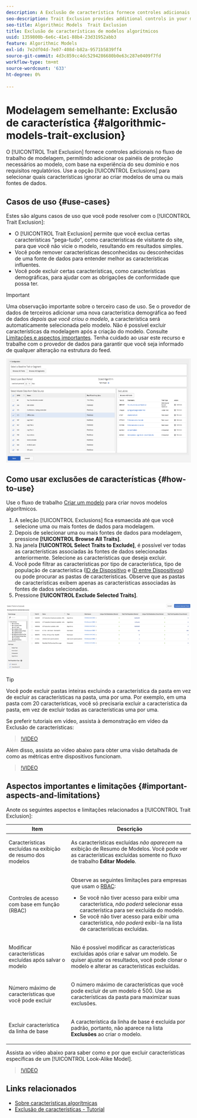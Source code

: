```yaml
---
description: A Exclusão de característica fornece controles adicionais no fluxo de trabalho de modelagem, permitindo adicionar os trilhos de proteção necessários ao modelo, com base na experiência do domínio e nos requisitos regulatórios. Use a opção Exclusões para selecionar quais características ignorar ao criar modelos de uma ou mais fontes de dados.
seo-description: Trait Exclusion provides additional controls in your modeling workflow, allowing you to add the necessary guard rails to the model, based on your domain expertise and regulatory requirements. Use the Exclusions option to select which traits to ignore when creating models from one or more data sources.
seo-title: Algorithmic Models  Trait Exclusion
title: Exclusão de características de modelos algorítmicos
uuid: 1359800b-6e6c-41e1-88b4-23d31952abb3
feature: Algorithmic Models
exl-id: 7e2df04d-7e07-408d-b82a-9571b5839ff4
source-git-commit: 4d3c859cc4dc5294286680b0e63c287e0409f7fd
workflow-type: tm+mt
source-wordcount: '633'
ht-degree: 0%

---
```


# Modelagem semelhante: Exclusão de característica {#algorithmic-models-trait-exclusion}

O [!UICONTROL Trait Exclusion] fornece controles adicionais no fluxo de trabalho de modelagem, permitindo adicionar os painéis de proteção necessários ao modelo, com base na experiência do seu domínio e nos requisitos regulatórios. Use a opção [!UICONTROL Exclusions] para selecionar quais características ignorar ao criar modelos de uma ou mais fontes de dados.

## Casos de uso {#use-cases}

Estes são alguns casos de uso que você pode resolver com o [!UICONTROL Trait Exclusion]:

* O [!UICONTROL Trait Exclusion] permite que você exclua certas características &quot;pega-tudo&quot;, como características de visitante do site, para que você não vicie o modelo, resultando em resultados simples.
* Você pode remover características desconhecidas ou desconhecidas de uma fonte de dados para entender melhor as características influentes.
* Você pode excluir certas características, como características demográficas, para ajudar com as obrigações de conformidade que possa ter.

>[!IMPORTANT]
>
>Uma observação importante sobre o terceiro caso de uso. Se o provedor de dados de terceiros adicionar uma nova característica demográfica ao feed de dados *depois que você criou o modelo*, a característica será automaticamente selecionada pelo modelo. Não é possível excluir características da modelagem após a criação do modelo. Consulte [Limitações e aspectos importantes](../../features/algorithmic-models/trait-exclusion-algo-models.md#important-aspects-and-limitations). Tenha cuidado ao usar este recurso e trabalhe com o provedor de dados para garantir que você seja informado de qualquer alteração na estrutura do feed.

![](assets/lam_exclude_traits.png)

## Como usar exclusões de características {#how-to-use}

Use o fluxo de trabalho [Criar um modelo](../../features/algorithmic-models/create-model.md#build-model) para criar novos modelos algorítmicos.

1. A seleção [!UICONTROL Exclusions] fica esmaecida até que você selecione uma ou mais fontes de dados para modelagem.
2. Depois de selecionar uma ou mais fontes de dados para modelagem, pressione **[!UICONTROL Browse All Traits]**.
3. Na janela **[!UICONTROL Select Traits to Exclude]**, é possível ver todas as características associadas às fontes de dados selecionadas anteriormente. Selecione as características que deseja excluir.
4. Você pode filtrar as características por tipo de característica, tipo de população de característica ([ID de Dispositivo](../../reference/ids-in-aam.md) e [ID entre Dispositivos](../../reference/ids-in-aam.md)) ou pode procurar as pastas de características. Observe que as pastas de características exibem apenas as características associadas às fontes de dados selecionadas.
5. Pressione **[!UICONTROL Exclude Selected Traits]**.

![exclusões de características](assets/trait-exclusions-browse-traits.png)

>[!TIP]
>
>Você pode excluir pastas inteiras excluindo a característica da pasta em vez de excluir as características na pasta, uma por uma. Por exemplo, em uma pasta com 20 características, você só precisaria excluir a característica da pasta, em vez de excluir todas as características uma por uma.

Se preferir tutoriais em vídeo, assista à demonstração em vídeo da Exclusão de características:

>[!VIDEO](https://video.tv.adobe.com/v/25569/?quality=12)

Além disso, assista ao vídeo abaixo para obter uma visão detalhada de como as métricas entre dispositivos funcionam.

>[!VIDEO](https://video.tv.adobe.com/v/33445/?quality=12)

## Aspectos importantes e limitações {#important-aspects-and-limitations}

Anote os seguintes aspectos e limitações relacionados a [!UICONTROL Trait Exclusion]:

<table id="table_BA5C3545BC9E4717BD567B00C803AA53"> 
 <thead> 
  <tr> 
   <th colname="col1" class="entry"> Item </th> 
   <th colname="col2" class="entry"> Descrição </th>
  </tr> 
 </thead>
 <tbody> 
  <tr> 
   <td colname="col1"> <p>Características excluídas na exibição de resumo dos modelos </p> </td>
   <td colname="col2"> <p>As características excluídas <i>não aparecem</i> na exibição de Resumo de Modelos. Você pode ver as características excluídas somente no fluxo de trabalho <b><span class="uicontrol"> Editar Modelo</span></b>. </p> </td>
  </tr> 
  <tr> 
   <td colname="col1"> <p>Controles de acesso com base em função (RBAC) </p> </td>
   <td colname="col2"> <p>Observe as seguintes limitações para empresas que usam o <a href="../../features/administration/administration-overview.md#administration"> RBAC</a>: </p> <p>
     <ul id="ul_38A4056C235B428C822EA4A353893786"> 
      <li id="li_2624FB35581F4807B8530910D63FFDBF">Se você não tiver acesso para exibir uma característica, <i>não poderá</i> selecionar essa característica para ser excluída do modelo. </li>
      <li id="li_3FD7A12AAAA8462EA84A760C05F20379">Se você não tiver acesso para exibir uma característica, <i>não poderá</i> exibi-la na lista de características excluídas. </li>
     </ul> </p> </td>
  </tr> 
  <tr> 
   <td colname="col1"> <p>Modificar características excluídas após salvar o modelo </p> </td>
   <td colname="col2"> <p>Não é possível modificar as características excluídas após criar e salvar um modelo. Se quiser ajustar os resultados, você pode clonar o modelo e alterar as características excluídas. </p> </td>
  </tr> 
  <tr> 
   <td colname="col1"> <p>Número máximo de características que você pode excluir </p> </td>
   <td colname="col2"> <p>O número máximo de características que você pode excluir de um modelo é 500. Use as características da pasta para maximizar suas exclusões. </p> </td>
  </tr> 
  <tr> 
   <td colname="col1"> <p>Excluir característica da linha de base </p> </td>
   <td colname="col2"> <p>A característica da linha de base é excluída por padrão, portanto, não aparece na lista <b><span class="uicontrol"> Exclusões</span></b> ao criar o modelo. </p> </td>
  </tr>
 </tbody>
</table>

Assista ao vídeo abaixo para saber como e por que excluir características específicas de um [!UICONTROL Look-Alike Model].

>[!VIDEO](https://video.tv.adobe.com/v/25569/)

## Links relacionados

* [Sobre características algorítmicas](/help/using/features/algorithmic-models/understanding-models.md)
* [Exclusão de características - Tutorial](https://helpx.adobe.com/audience-manager/kt/using/excluding-traits-look-alike-model-feature-video-use.html)
